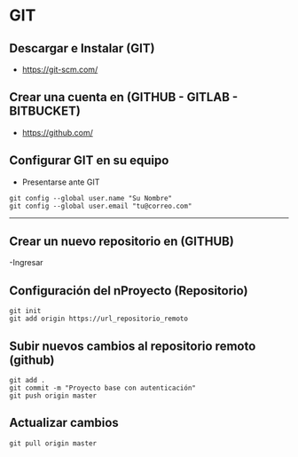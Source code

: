 # GIT
## Descargar e Instalar (GIT)
- https://git-scm.com/

## Crear una cuenta en (GITHUB - GITLAB - BITBUCKET)
- https://github.com/

## Configurar GIT en su equipo

- Presentarse ante GIT
```
git config --global user.name "Su Nombre"
git config --global user.email "tu@correo.com"
```
--- 
## Crear un nuevo repositorio en (GITHUB)
-Ingresar 
## Configuración del nProyecto (Repositorio)
```
git init 
git add origin https://url_repositorio_remoto
```
## Subir nuevos cambios al repositorio remoto (github)
```
git add .
git commit -m "Proyecto base con autenticación"
git push origin master
```
## Actualizar cambios
```
git pull origin master
```
